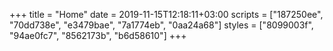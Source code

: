+++
title = "Home"
date = 2019-11-15T12:18:11+03:00
scripts = ["187250ee", "70dd738e", "e3479bae", "7a1774eb", "0aa24a68"]
styles = ["8099003f", "94ae0fc7", "8562173b", "b6d58610"]
+++

